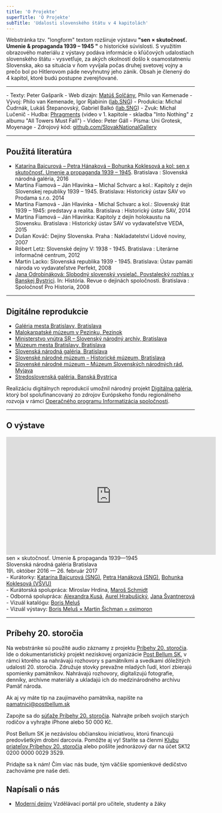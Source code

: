 ```yaml
---
title: 'O Projekte'
superTitle: 'O Projekte'
subTitle: 'Udalosti slovenského štátu v 4 kapitolách'
---
```


<span class="drop-cap">W</span>ebstránka tzv. "longform" textom rozširuje výstavu **"sen × skutočnosť. Umenie & propaganda 1939 – 1945 "** o historické súvislosti. S využitím obrazového materiálu z výstavy podáva informácie o kľúčových udalostiach slovenského štátu - vysvetľuje, za akých okolností došlo k osamostatneniu Slovenska, ako sa situácia v ňom vyvíjala počas druhej svetovej vojny a prečo bol po Hitlerovom páde nevyhnutný jeho zánik. Obsah je členený do 4 kapitol, ktoré budú postupne zverejňované.

<hr>

<div class="blank-list" markdown="1">
- Texty: Peter Gašparík
- Web dizajn: <a href="http://www.solcany.eu/">Matúš Solčány</a>, Philo van Kemenade
- Vývoj: Philo van Kemenade, Igor Rjabinin (<a href="http://lab.sng.sk">lab.SNG</a>)
- Produkcia: Michal Čudrnák, Lukáš Štepanovský, Gabriel Balkó (<a href="http://lab.sng.sk">lab.SNG</a>)
- Zvuk: Michal Lučenič
- Hudba: <a href="https://phragments.bandcamp.com/">Phragments</a> (video v 1. kapitole - skladba "Into Nothing" z albumu "All Towers Must Fall")
- Video: Peter Gáll
- Písma: Uni Grotesk, Moyenage
- Zdrojový kód: <a href="https://github.com/SlovakNationalGallery/senxskutocnost.sng.sk">github.com/SlovakNationalGallery</a>
</div>

<hr>

## Použitá literatúra
* <a href="http://www.sng.sk/sk/e-shop/105_sen-utf215-skutocnost-umenie-propaganda-1939-1945">Katarína Bajcurová – Petra Hánaková – Bohunka Koklesová a kol: sen x skutočnosť. Umenie a propaganda 1939 – 1945</a>. Bratislava : Slovenská národná galéria, 2016 
* Martina Fiamová – Ján Hlavinka – Michal Schvarc a kol.: Kapitoly z dejín Slovenskej republiky 1939 – 1945. Bratislava: Historický ústav SAV vo Prodama s.r.o. 2014
* Martina Fiamová - Ján Hlavinka - Michal Schvarc a kol.: Slovenský štát 1939 – 1945: predstavy a realita. Bratislava : Historický ústav SAV, 2014
* Martina Fiamová – Ján Hlavinka: Kapitoly z dejín holokaustu na Slovensku. Bratislava : Historický ústav SAV vo vydavateľstve VEDA, 2015
* Dušan Kováč: Dejiny Slovenska. Praha : Nakladatelství Lidové noviny, 2007 
* Róbert Letz: Slovenské dejiny V: 1938 - 1945. Bratislava : Literárne informačné centrum, 2012
* Martin Lacko: Slovenská republika 1939 - 1945. Bratislava: Ústav pamäti národa vo vydavateľstve Perfekt, 2008 
* <a href="http://www.muzeumsnp.sk/engine/wp-content/uploads/2015/03/Slobodny_slovensky_vysielac.pdf">Jana Odrobináková: Slobodný slovenský vysielač. Povstalecký rozhlas v Banskej Bystrici</a>. In: História. Revue o dejinách spoločnosti. Bratislava : Spoločnosť Pro Historia, 2008 

<hr>

## Digitálne reprodukcie

* <a href="http://www.gmb.sk/">Galéria mesta Bratislavy, Bratislava</a> <br>
* <a href="http://www.muzeumpezinok.sk/sk">Malokarpatské múzeum v Pezinku, Pezinok</a> <br>
* <a href="http://www.minv.sk/?slovensky-narodny-archiv-1">Ministerstvo vnútra SR – Slovenský národný archív, Bratislava</a> <br>
* <a href="http://www.muzeum.bratislava.sk/">Múzeum mesta Bratislavy, Bratislava</a> <br>
* <a href="http://www.sng.sk/sk">Slovenská národná galéria, Bratislava</a> <br>
* <a href="http://www.snm.sk/?historicke-muzeum-uvodna-stranka">Slovenské národné múzeum – Historické múzeum, Bratislava</a> <br>
* <a href="http://www.snm.sk/?muzeum-snr-uvodna-stranka">Slovenské národné múzeum – Múzeum Slovenských národných rád, Myjava</a> <br>
* <a href="http://www.ssgbb.sk/">Stredoslovenská galéria, Banská Bystrica</a> <br>
 
Realizáciu digitálnych reprodukcií umožnil národný projekt <a href="http://www.sng.sk/sk/vyskum/projekty/digitalna-galeria">Digitálna galéria</a>, ktorý bol spolufinancovaný zo zdrojov Európskeho fondu regionálneho rozvoja v rámci <a href="http://www.opis.gov.sk/">Operačného programu Informatizácia spoločnosti</a>.

<hr>

## O výstave

<iframe width="560" height="315" src="https://www.youtube.com/embed/XDqNJbLbIdY" frameborder="0" allowfullscreen></iframe>
<br>
sen × skutočnosť. Umenie & propaganda 1939—1945 <br>
Slovenská národná galéria Bratislava <br>
19\. október 2016 — 26. február 2017 <br>

<div class="blank-list" markdown='1'>
- Kurátorky: <a href="http://www.sng.sk/sk/kontakty/70033_bajcurova-katarina">Katarína Bajcurová (SNG)</a>, <a href="http://www.sng.sk/sk/kontakty/70036_hanakova-petra">Petra Hanáková (SNG)</a>, <a href="http://www.vsvu.sk/kontakt/zamestnanci/bohunka-koklesova/">Bohunka Koklesová (VŠVU)</a> <br>
- Kurátorská spolupráca: Miroslav Hrdina, <a href="http://www.sdc.sk/?muzeum-dizajnu-aktualne&sprava=novym-veducim-slovenskeho-muzea-dizajnu-je-maros-schmidt">Maroš Schmidt</a> <br>
- Odborná spolupráca: <a href="http://www.sng.sk/sk/kontakty/73342_kusa-alexandra">Alexandra Kusá</a>, <a href="http://www.sng.sk/sk/kontakty/70037_hrabusicky-aurel">Aurel Hrabušický</a>, <a href="http://www.sng.sk/sk/kontakty/70040_svantnerova-jana">Jana Švantnerová</a> <br>
- Vizuál katalógu: <a href="http://boris.melus.sk/">Boris Meluš</a> <br> 
- Vizuál výstavy: <a href="http://www.oximoron.sk/">Boris Meluš × Martin Šichman = oximoron</a> <br>
</div>

<hr>

## Príbehy 20. storočia

Na webstránke sú použité audio záznamy z projektu <a href="https://www.postbellum.sk/co-robime/projekty/pribehy-20-storocia/">Príbehy 20. storočia</a>. Ide o dokumentaristický projekt neziskovej organizácie <a href="https://www.postbellum.sk/">Post Bellum SK</a>, v rámci ktorého sa nahrávajú rozhovory s pamätníkmi a svedkami dôležitých udalostí 20. storočia. Združuje stovky prevažne mladých ľudí, ktorí zbierajú spomienky pamätníkov. Nahrávajú rozhovory, digitalizujú fotografie, denníky, archívne materiály a ukladajú ich do medzinárodného archívu Pamäť národa.
 
Ak aj vy máte tip na zaujímavého pamätníka, napíšte na <a href="mailto:pamatnici@postbellum.sk">pamatnici@postbellum.sk</a>

Zapojte sa do <a href="http://www.pribehy20stoleti.cz/">súťaže Príbehy 20. storočia</a>. Nahrajte príbeh svojich starých rodičov a vyhrajte iPhone alebo 50 000 Kč.

Post Bellum SK je nezávislou občianskou iniciatívou, ktorú financujú predovšetkým drobní darcovia. Pomôžte aj vy! Staňte sa členmi <a href=https://www.postbellum.sk/klub/>Klubu priateľov Príbehov 20. storočia</a> alebo pošlite jednorázový dar na účet SK12 0200 0000 0029 3529.

Pridajte sa k nám! Čím viac nás bude, tým väčšie spomienkové dedičstvo zachováme pre naše deti.

## Napísali o nás
* <a href="http://www.moderni-dejiny.cz/clanek/web-venovany-historii-slovenskeho-statu/">Moderní dejiny</a> Vzdělávací portál pro učitele, studenty a žáky <br>